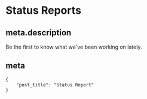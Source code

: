 # Status Reports

## meta.description

Be the first to know what we've been working on lately.

## meta

    {
        "post_title": "Status Report"
    }